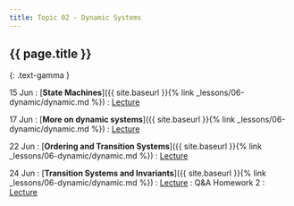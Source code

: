 ```yaml
---
title: Topic 02 - Dynamic Systems
---
```


## {{ page.title }}
{: .text-gamma }

15 Jun
: [**State Machines**]({{ site.baseurl }}{% link _lessons/06-dynamic/dynamic.md %})
  : [Lecture](https://youtu.be/LV8hcHDwbbs)

17 Jun
: [**More on dynamic systems**]({{ site.baseurl }}{% link _lessons/06-dynamic/dynamic.md %})
  : [Lecture](https://youtu.be/sE1rTUzwlis)

22 Jun
: [**Ordering and Transition Systems**]({{ site.baseurl }}{% link _lessons/06-dynamic/dynamic.md %})
  : [Lecture](https://youtu.be/5vcDPDpTLzQ)

24 Jun
: [**Transition Systems and Invariants**]({{ site.baseurl }}{% link _lessons/06-dynamic/dynamic.md %})
  : [Lecture](https://youtu.be/GQfAE6VLae4)
: Q&A Homework 2
  : [Lecture](https://youtu.be/IJIIbqjjuHQ)
